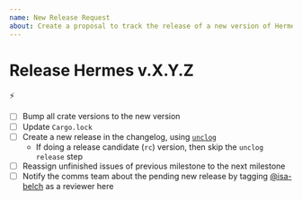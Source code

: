 ```yaml
---
name: New Release Request
about: Create a proposal to track the release of a new version of Hermes
---
```


<!-- < < < < < < < < < < < < < < < < < < < < < < < < < < < < < < < < < ☺ 
v               ✰  Thanks for opening a release issue! ✰
v    Before smashing the submit button please review the template.
v    Word of caution: poorly thought-out proposals may be rejected 
v                     without deliberation 
☺ > > > > > > > > > > > > > > > > > > > > > > > > > > > > > > > > >  -->


# Release Hermes v.X.Y.Z 

⚡

- [ ] Bump all crate versions to the new version
- [ ] Update `Cargo.lock`
- [ ] Create a new release in the changelog, using [`unclog`](https://github.com/informalsystems/unclog)
  - If doing a release candidate (`rc`) version, then skip the `unclog release` step
- [ ] Reassign unfinished issues of previous milestone to the next milestone
- [ ] Notify the comms team about the pending new release by tagging [@isa-belch](https://github.com/isa-belch) as a reviewer here
